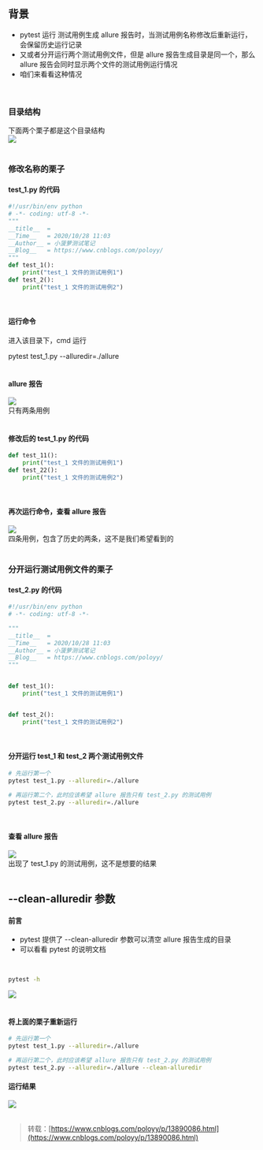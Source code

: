 
## 背景
- pytest 运行 测试用例生成 allure 报告时，当测试用例名称修改后重新运行，会保留历史运行记录
- 又或者分开运行两个测试用例文件，但是 allure 报告生成目录是同一个，那么 allure 报告会同时显示两个文件的测试用例运行情况
- 咱们来看看这种情况

 

### 目录结构
下面两个栗子都是这个目录结构  
![](https://img2020.cnblogs.com/blog/1896874/202010/1896874-20201028110652149-1920030839.png)  
 

### 修改名称的栗子

#### test_1.py 的代码

```python
#!/usr/bin/env python
# -*- coding: utf-8 -*-
"""
__title__  = 
__Time__   = 2020/10/28 11:03
__Author__ = 小菠萝测试笔记
__Blog__   = https://www.cnblogs.com/poloyy/
"""
def test_1():
    print("test_1 文件的测试用例1")
def test_2():
    print("test_1 文件的测试用例2")
```
 

#### 运行命令
进入该目录下，cmd 运行

pytest test_1.py --alluredir=./allure  
 

#### allure 报告
![](https://img2020.cnblogs.com/blog/1896874/202010/1896874-20201028111346609-886062831.png)  
只有两条用例  
 

#### 修改后的 test_1.py 的代码

```python
def test_11():
    print("test_1 文件的测试用例1")
def test_22():
    print("test_1 文件的测试用例2")
```
 

#### 再次运行命令，查看 allure 报告
![](https://img2020.cnblogs.com/blog/1896874/202010/1896874-20201028111355331-1963122828.png)  
四条用例，包含了历史的两条，这不是我们希望看到的  
 

### 分开运行测试用例文件的栗子

#### test_2.py 的代码

```python
#!/usr/bin/env python
# -*- coding: utf-8 -*-

"""
__title__  = 
__Time__   = 2020/10/28 11:03
__Author__ = 小菠萝测试笔记
__Blog__   = https://www.cnblogs.com/poloyy/
"""


def test_1():
    print("test_1 文件的测试用例1")


def test_2():
    print("test_1 文件的测试用例2")

```
 

#### 分开运行 test_1 和 test_2 两个测试用例文件

```bash
# 先运行第一个
pytest test_1.py --alluredir=./allure

# 再运行第二个，此时应该希望 allure 报告只有 test_2.py 的测试用例
pytest test_2.py --alluredir=./allure
```
 

#### 查看 allure 报告
![](https://img2020.cnblogs.com/blog/1896874/202010/1896874-20201028112004419-420743254.png)  
出现了 test_1.py 的测试用例，这不是想要的结果  
 

## --clean-alluredir 参数

#### 前言

- pytest 提供了 --clean-alluredir 参数可以清空 allure 报告生成的目录
- 可以看看 pytest 的说明文档

   

```bash
pytest -h
```
![](https://img2020.cnblogs.com/blog/1896874/202010/1896874-20201028112503115-1419060590.png)  
 

#### 将上面的栗子重新运行

```bash
# 先运行第一个
pytest test_1.py --alluredir=./allure

# 再运行第二个，此时应该希望 allure 报告只有 test_2.py 的测试用例
pytest test_2.py --alluredir=./allure --clean-alluredir

```

#### 运行结果
![](https://img2020.cnblogs.com/blog/1896874/202010/1896874-20201028113553241-1279045150.png)  
 

> 转载：[https://www.cnblogs.com/poloyy/p/13890086.html](https://www.cnblogs.com/poloyy/p/13890086.html)


